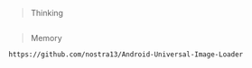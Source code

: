 > Thinking

```

```

> Memory

```
https://github.com/nostra13/Android-Universal-Image-Loader
```


